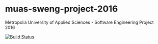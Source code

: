 # muas-sweng-project-2016
Metropolia University of Applied Sciences - Software Engineering Project 2016

[![Build Status](https://travis-ci.org/Diftraku/muas-sweng-project-2016.svg?branch=master)](https://travis-ci.org/Diftraku/muas-sweng-project-2016)

